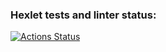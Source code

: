 ### Hexlet tests and linter status:
[![Actions Status](https://github.com/Bosqy/frontend-project-46/workflows/hexlet-check/badge.svg)](https://github.com/Bosqy/frontend-project-46/actions)